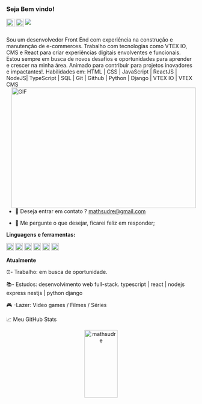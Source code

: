 ### Seja Bem vindo!
<a href="https://www.instagram.com/mathsudre/">
  <img align="left" alt="Abhishek's Instagram" width="22px" src="https://raw.githubusercontent.com/hussainweb/hussainweb/main/icons/instagram.png" />
</a>

<a href="https://www.linkedin.com/in/matheus-sudre/">
  <img align="left" alt="Abhishek's LinkedIN" width="22px" src="https://cdn-icons-png.flaticon.com/256/174/174857.png" />
</a>

![](https://visitor-badge.glitch.me/badge?page_id=mathsudre.mathsudre)

<br />
Sou um desenvolvedor Front End com experiência na construção e manutenção de e-commerces. Trabalho com tecnologias como VTEX IO, CMS e React para criar experiências digitais envolventes e funcionais. Estou sempre em busca de novos desafios e oportunidades para aprender e crescer na minha área. Animado para contribuir para projetos inovadores e impactantes!.
Habilidades em: HTML | CSS | JavaScript | ReactJS | NodeJS| TypeScript | SQL | Git | Github | Python | Django | VTEX IO | VTEX CMS 
<br />


  <img align="right" alt="GIF" src="https://media4.giphy.com/media/f3iwJFOVOwuy7K6FFw/giphy.gif?cid=ecf05e47a7v5pssmfeqju0v1tohncpxk0rr1kn51m3fotc82&rid=giphy.gif&ct=g" width="490" height="320" />
  
  - 💼 Deseja entrar em contato ? mathsudre@gmail.com
  
  - 💬 Me pergunte o que desejar, ficarei feliz em responder;
  

**Linguagens e ferramentas:**  


<code><img height="20" src="https://img.icons8.com/fluency/48/000000/typescript.png"></code>
<code><img height="20" src="https://img.icons8.com/plasticine/100/000000/react.png"></code>
<code><img height="20" src="https://img.icons8.com/color/48/000000/javascript--v1.png"></code>
<code><img height="20" src="https://img.icons8.com/fluency/48/000000/node-js.png"></code>
<code><img height="20" src="https://img.icons8.com/color/48/000000/postgreesql.png"></code>
<code><img height="20" src="https://img.icons8.com/color/48/000000/python.png"></code>


 **Atualmente**
 
 ⏰- Trabalho: em busca de oportunidade.

 📚- Estudos:  desenvolvimento web full-stack. typescript | react | nodejs express nestjs | python django 

 🎮 -Lazer:    Video games / Filmes / Séries
 
 





📈 Meu GitHub Stats

<div align="center">
<img width="42%"height="180em" src="https://github-readme-stats.vercel.app/api?username=mathsudre&show_icons=true&theme=cobalt&include_all_commits=true&count_private=true" alt="mathsudre" />

</div>



